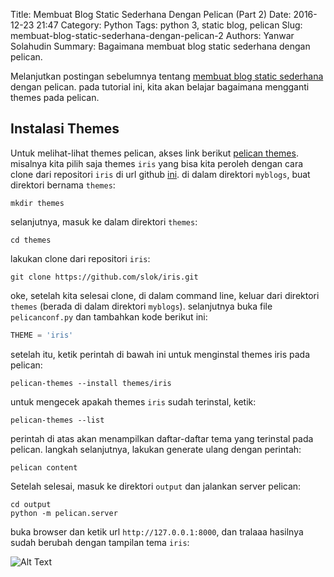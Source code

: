 Title: Membuat Blog Static Sederhana Dengan Pelican (Part 2)
Date: 2016-12-23 21:47
Category: Python
Tags: python 3, static blog, pelican
Slug: membuat-blog-static-sederhana-dengan-pelican-2
Authors: Yanwar Solahudin
Summary: Bagaimana membuat blog static sederhana dengan pelican.

Melanjutkan postingan sebelumnya tentang [membuat blog static sederhana]({filename}/membuat-blog-static-sederhana-dengan-pelican-01.md) dengan pelican. pada tutorial ini, kita akan belajar bagaimana mengganti themes pada pelican.

## Instalasi Themes
Untuk melihat-lihat themes pelican, akses link berikut [pelican themes](http://www.pelicanthemes.com/). misalnya kita pilih saja themes `iris` yang bisa kita peroleh dengan cara clone dari repositori `iris` di url github [ini](https://github.com/slok/iris). di dalam direktori `myblogs`, buat direktori bernama `themes`:

```
mkdir themes
```

selanjutnya, masuk ke dalam direktori `themes`:

```
cd themes
```

lakukan clone dari repositori `iris`:

```
git clone https://github.com/slok/iris.git
```

oke, setelah kita selesai clone, di dalam command line, keluar dari direktori `themes` (berada di dalam direktori `myblogs`). selanjutnya buka file `pelicanconf.py` dan tambahkan kode berikut ini:

```python
THEME = 'iris'
```

setelah itu, ketik perintah di bawah ini untuk menginstal themes iris pada pelican:

```
pelican-themes --install themes/iris
```

untuk mengecek apakah themes `iris` sudah terinstal, ketik:

```
pelican-themes --list
```

perintah di atas akan menampilkan daftar-daftar tema yang terinstal pada pelican. langkah selanjutnya, lakukan generate ulang dengan perintah:

```
pelican content
```

Setelah selesai, masuk ke direktori `output` dan jalankan server pelican:

```
cd output
python -m pelican.server
```

buka browser dan ketik url `http://127.0.0.1:8000`, dan tralaaa hasilnya sudah berubah dengan tampilan tema `iris`:

![Alt Text]({filename}/images/iris.jpg)








